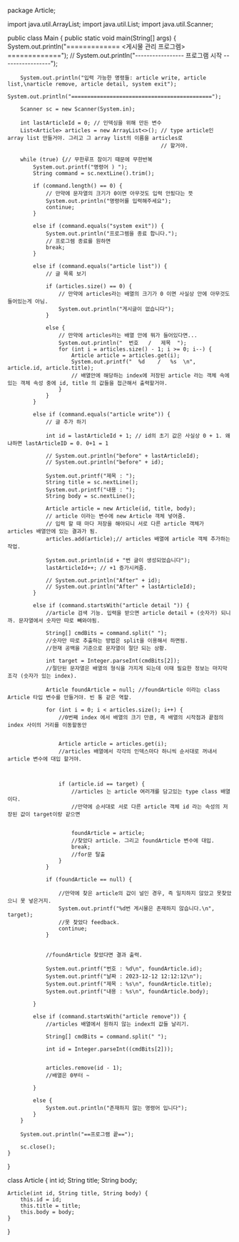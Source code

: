 package Article;

import java.util.ArrayList;
import java.util.List;
import java.util.Scanner;

public class Main {
	public static void main(String[] args) {
		System.out.println("============= <게시물 관리 프로그렘> =============");
		// System.out.println("----------------- 프로그램 시작 -----------------");

		System.out.println("입력 가능한 명령들: article write, article list,\narticle remove, article detail, system exit");
		System.out.println("============================================");

		Scanner sc = new Scanner(System.in);

		int lastArticleId = 0; // 인덱싱을 위해 만든 변수
		List<Article> articles = new ArrayList<>(); // type article인 array list 만들거야. 그리고 그 array list의 이름을 articles로
													// 할거야.

		while (true) {// 무한루프 참이기 때문에 무한반복
			System.out.printf("명령어 ) ");
			String command = sc.nextLine().trim();

			if (command.length() == 0) {
				// 만약에 문자열의 크기가 0이면 아무것도 입력 안됬다는 뜻
				System.out.println("명령어를 입력해주세요");
				continue;
			}

			else if (command.equals("system exit")) {
				System.out.println("프로그렘을 종료 합니다.");
				// 프로그렘 종료를 원하면
				break;
			}

			else if (command.equals("article list")) {
				// 글 목록 보기

				if (articles.size() == 0) {
					// 만약에 articles라는 배열의 크기가 0 이면 사실상 안에 아무것도 들어있는게 아님.
					System.out.println("게시글이 없습니다");
				}

				else {
					// 만약에 articles라는 배열 안에 뭐가 들어있다면...
					System.out.println("  번호   /   제목  ");
					for (int i = articles.size() - 1; i >= 0; i--) {
						Article article = articles.get(i);
						System.out.printf("  %d    /   %s  \n", article.id, article.title);
						// 배열안에 해당하는 index에 저장된 article 라는 객체 속에 있는 객체 속성 중에 id, title 의 값들을 접근해서 출력할거야.
					}
				}
			}

			else if (command.equals("article write")) {
				// 글 추가 하기

				int id = lastArticleId + 1; // id의 초기 값은 사실상 0 + 1. 왜냐하면 lastArticleID = 0. 0+1 = 1

				// System.out.println("before" + lastArticleId);
				// System.out.println("before" + id);

				System.out.printf("제목 : ");
				String title = sc.nextLine();
				System.out.printf("내용 : ");
				String body = sc.nextLine();

				Article article = new Article(id, title, body);
				// article 이라는 변수에 new Article 객체 넣어줌.
				// 입력 할 때 마다 저장을 해야되니 서로 다른 article 객체가 articles 배열안에 있는 결과가 됨.
				articles.add(article);// articles 배열에 article 객체 추가하는 작업.

				System.out.println(id + "번 글이 생성되었습니다");
				lastArticleId++; // +1 증가시켜줌.

				// System.out.println("After" + id);
				// System.out.println("After" + lastArticleId);
			}			
			
			else if (command.startsWith("article detail ")) {
				//article 검색 기능. 입력을 받으면 article detail + (숫자가) 되니까. 문자열에서 숫자만 따로 빼와야됨. 

				String[] cmdBits = command.split(" ");
				//숫자만 따로 추출하는 방법은 split을 이용해서 하면됨.
				//현재 공백을 기준으로 문자열이 절단 되는 상황.

				int target = Integer.parseInt(cmdBits[2]);
				//절단된 문자열은 배열의 형식을 가지게 되는데 이때 필요한 정보는 마지막 조각 (숫자가 있는 index).

				Article foundArticle = null; //foundArticle 이라는 class Article 타입 변수를 만들거야. 빈 통 같은 역할.

				for (int i = 0; i < articles.size(); i++) {
					//0번째 index 에서 배열의 크기 만큼, 즉 배열의 시작점과 끝점의 index 사이의 거리를 이동할동안 
					
					
					Article article = articles.get(i);
					//articles 배열에서 각각의 인덱스마다 하니씩 순서대로 꺼내서 article 변수에 대입 할거야.
					
					
					
					if (article.id == target) {
						//articles 는 article 여러개를 담고있는 type class 배열이다. 
						//만약에 순서대로 서로 다른 article 객체 id 라는 속성의 저장된 값이 target이랑 같으면
		
						
						foundArticle = article;
						//찾았다 article. 그리고 foundArticle 변수에 대입.
						break;
						//for문 탈출
					}
				}

				if (foundArticle == null) {
					
					//만약에 찾은 article의 값이 널인 경우, 즉 일치하지 않았고 못찾았으니 못 넣은거지.
					System.out.printf("%d번 게시물은 존재하지 않습니다.\n", target);
					//못 찾았다 feedback.
					continue;
				}
				
				
				//foundArticle 찾았다면 결과 출력.

				System.out.printf("번호 : %d\n", foundArticle.id);
				System.out.printf("날짜 : 2023-12-12 12:12:12\n");
				System.out.printf("제목 : %s\n", foundArticle.title);
				System.out.printf("내용 : %s\n", foundArticle.body);

			}

			else if (command.startsWith("article remove")) {
				//articles 배열에서 원하지 않는 index의 값들 날리기.
				
				String[] cmdBits = command.split(" ");
				
				int id = Integer.parseInt((cmdBits[2]));
				
				
				articles.remove(id - 1);
				//배열은 0부터 ~
				
			}
			
			else {
				System.out.println("존재하지 않는 명령어 입니다");
			}
		}

		System.out.println("==프로그램 끝==");

		sc.close();
	}
}

class Article {
	int id;
	String title;
	String body;

	Article(int id, String title, String body) {
		this.id = id;
		this.title = title;
		this.body = body;
	}

}
